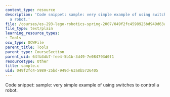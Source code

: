 ```yaml
---
content_type: resource
description: 'Code snippet: sample: very simple example of using switches to control
  a robot.'
file: /courses/es-293-lego-robotics-spring-2007/049f2fc4598925bd949d63a8b5726405_sample.c
file_type: text/plain
learning_resource_types:
- Tools
ocw_type: OCWFile
parent_title: Tools
parent_type: CourseSection
parent_uid: 64fb3db7-fee4-5b1b-3d49-7e084793d0f1
resourcetype: Other
title: sample.c
uid: 049f2fc4-5989-25bd-949d-63a8b5726405
---
```

Code snippet: sample: very simple example of using switches to control a robot.

